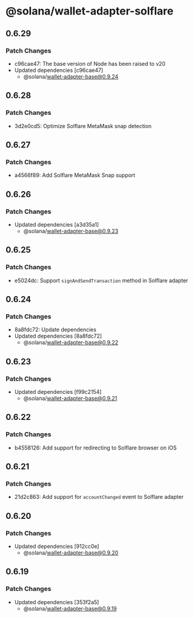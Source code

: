 # @solana/wallet-adapter-solflare

## 0.6.29

### Patch Changes

-   c96cae47: The base version of Node has been raised to v20
-   Updated dependencies [c96cae47]
    -   @solana/wallet-adapter-base@0.9.24

## 0.6.28

### Patch Changes

-   3d2e0cd5: Optimize Solflare MetaMask snap detection

## 0.6.27

### Patch Changes

-   a4566f89: Add Solflare MetaMask Snap support

## 0.6.26

### Patch Changes

-   Updated dependencies [a3d35a1]
    -   @solana/wallet-adapter-base@0.9.23

## 0.6.25

### Patch Changes

-   e5024dc: Support `signAndSendTransaction` method in Solflare adapter

## 0.6.24

### Patch Changes

-   8a8fdc72: Update dependencies
-   Updated dependencies [8a8fdc72]
    -   @solana/wallet-adapter-base@0.9.22

## 0.6.23

### Patch Changes

-   Updated dependencies [f99c2154]
    -   @solana/wallet-adapter-base@0.9.21

## 0.6.22

### Patch Changes

-   b4558126: Add support for redirecting to Solflare browser on iOS

## 0.6.21

### Patch Changes

-   21d2c863: Add support for `accountChanged` event to Solflare adapter

## 0.6.20

### Patch Changes

-   Updated dependencies [912cc0e]
    -   @solana/wallet-adapter-base@0.9.20

## 0.6.19

### Patch Changes

-   Updated dependencies [353f2a5]
    -   @solana/wallet-adapter-base@0.9.19
